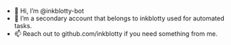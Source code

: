 - 👋 Hi, I’m @inkblotty-bot
- 👀 I’m a secondary account that belongs to inkblotty used for automated tasks.
- 📫 Reach out to github.com/inkblotty if you need something from me.

<!---
inkblotty-bot/inkblotty-bot is a ✨ special ✨ repository because its `README.md` (this file) appears on your GitHub profile.
You can click the Preview link to take a look at your changes.
--->
